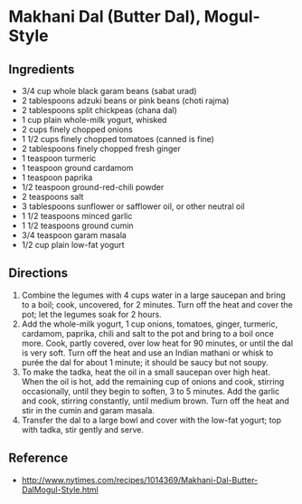 # Makhani Dal (Butter Dal), Mogul-Style

## Ingredients
* 3/4 cup whole black garam beans (sabat urad)
* 2 tablespoons adzuki beans or pink beans (choti rajma)
* 2 tablespoons split chickpeas (chana dal)
* 1 cup plain whole-milk yogurt, whisked
* 2 cups finely chopped onions
* 1 1/2 cups finely chopped tomatoes (canned is fine)
* 2 tablespoons finely chopped fresh ginger
* 1 teaspoon turmeric
* 1 teaspoon ground cardamom
* 1 teaspoon paprika
* 1/2 teaspoon ground-red-chili powder
* 2 teaspoons salt
* 3 tablespoons sunflower or safflower oil, or other neutral oil
* 1 1/2 teaspoons minced garlic
* 1 1/2 teaspoons ground cumin
* 3/4 teaspoon garam masala
* 1/2 cup plain low-fat yogurt

## Directions
1. Combine the legumes with 4 cups water in a large saucepan and bring to a boil; cook, uncovered, for 2 minutes. Turn off the heat and cover the pot; let the legumes soak for 2 hours.
2. Add the whole-milk yogurt, 1 cup onions, tomatoes, ginger, turmeric, cardamom, paprika, chili and salt to the pot and bring to a boil once more. Cook, partly covered, over low heat for 90 minutes, or until the dal is very soft. Turn off the heat and use an Indian mathani or whisk to purée the dal for about 1 minute; it should be saucy but not soupy.
3. To make the tadka, heat the oil in a small saucepan over high heat. When the oil is hot, add the remaining cup of onions and cook, stirring occasionally, until they begin to soften, 3 to 5 minutes. Add the garlic and cook, stirring constantly, until medium brown. Turn off the heat and stir in the cumin and garam masala.
4. Transfer the dal to a large bowl and cover with the low-fat yogurt; top with tadka, stir gently and serve.

## Reference
* http://www.nytimes.com/recipes/1014369/Makhani-Dal-Butter-DalMogul-Style.html
